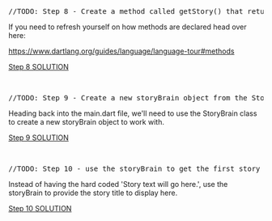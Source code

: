 <pre class="prettyprint linenums">//TODO: Step 8 - Create a method called getStory() that returns the first storyTitle from _storyData.</pre><p>If you need to refresh yourself on how methods are declared head over here:</p><p><a href="https://www.dartlang.org/guides/language/language-tour#methods" rel="noopener noreferrer" target="_blank">https://www.dartlang.org/guides/language/language-tour#methods</a></p><p><a href="https://github.com/londonappbrewery/destini-challenge-completed/commit/6071cad33c201120389f7e80389404c325adcbb4" rel="noopener noreferrer" target="_blank">Step 8 SOLUTION</a></p><p><br></p><pre class="prettyprint linenums">//TODO: Step 9 - Create a new storyBrain object from the StoryBrain class.</pre><p>Heading back into the main.dart file, we'll need to use the StoryBrain class to create a new storyBrain object to work with.</p><p><a href="https://github.com/londonappbrewery/destini-challenge-completed/commit/90c29eabc367b1d7f21ffa3caa88341fa4b0a8b7" rel="noopener noreferrer" target="_blank">Step 9 SOLUTION</a></p><p><br></p><pre class="prettyprint linenums">//TODO: Step 10 - use the storyBrain to get the first story title and display it in this Text Widget.</pre><p>Instead of having the hard coded 'Story text will go here.', use the storyBrain to provide the story title to display here.</p><p><a href="https://github.com/londonappbrewery/destini-challenge-completed/commit/15fb869ba874866fa90e617836667b558cc7ec79" rel="noopener noreferrer" target="_blank">Step 10 SOLUTION</a></p>